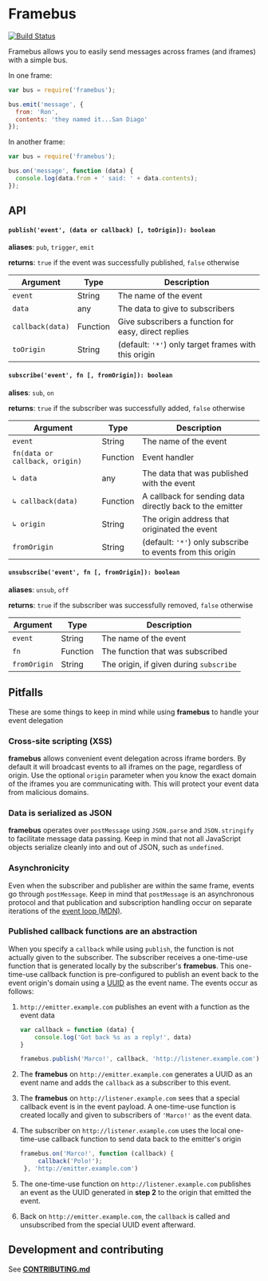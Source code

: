 Framebus 
========

[![Build Status](https://travis-ci.org/braintree/framebus.svg)](https://travis-ci.org/braintree/framebus)

Framebus allows you to easily send messages across frames (and iframes) with a simple bus.

In one frame:

```js
var bus = require('framebus');

bus.emit('message', {
  from: 'Ron',
  contents: 'they named it...San Diago'
});
```

In another frame:

```js
var bus = require('framebus');

bus.on('message', function (data) {
  console.log(data.from + ' said: ' + data.contents);
});
```

## API

#### `publish('event', (data or callback) [, toOrigin]): boolean`
__aliases__: `pub`, `trigger`, `emit`

__returns__: `true` if the event was successfully published, `false` otherwise

| Argument         | Type     | Description                                          |
| ---------------- | -------- | ---------------------------------------------------- |
| `event`        | String   | The name of the event                                |
| `data`           | any      | The data to give to subscribers                      |
| `callback(data)` | Function | Give subscribers a function for easy, direct replies |
| `toOrigin`       | String   | (default: `'*'`) only target frames with this origin |

#### `subscribe('event', fn [, fromOrigin]): boolean`
__alises__: `sub`, `on`

__returns__: `true` if the subscriber was successfully added, `false` otherwise

| Argument                       | Type     | Description                                                 |
| ------------------------------ | -------- | ----------------------------------------------------------- |
| `event`                      | String   | The name of the event                                       |
| `fn(data or callback, origin)` | Function | Event handler                                               |
| `↳ data`                       | any      | The data that was published with the event                  |
| `↳ callback(data)`             | Function | A callback for sending data directly back to the emitter    |
| `↳ origin`                     | String   | The origin address that originated the event                |
| `fromOrigin`                   | String   | (default: `'*'`) only subscribe to events from this origin  |

#### `unsubscribe('event', fn [, fromOrigin]): boolean`
__aliases__: `unsub`, `off`

__returns__: `true` if the subscriber was successfully removed, `false` otherwise

| Argument     | Type     | Description                                          |
| ------------ | -------- | ---------------------------------------------------- |
| `event`    | String   | The name of the event                                |
| `fn`         | Function | The function that was subscribed                     |
| `fromOrigin` | String   | The origin, if given during `subscribe`              |

## Pitfalls

These are some things to keep in mind while using __framebus__ to handle your
event delegation

### Cross-site scripting (XSS)

__framebus__ allows convenient event delegation across iframe borders. By
default it will broadcast events to all iframes on the page, regardless of
origin. Use the optional `origin` parameter when you know the exact domain of
the iframes you are communicating with. This will protect your event data from
malicious domains.

### Data is serialized as JSON

__framebus__ operates over `postMessage` using `JSON.parse` and `JSON.stringify`
to facilitate message data passing. Keep in mind that not all JavaScript objects
serialize cleanly into and out of JSON, such as `undefined`.

### Asynchronicity

Even when the subscriber and publisher are within the same frame, events go
through `postMessage`. Keep in mind that `postMessage` is an asynchronous
protocol and that publication and subscription handling occur on separate
iterations of the [event
loop (MDN)](https://developer.mozilla.org/en-US/docs/Web/JavaScript/Guide/EventLoop#Event_loop).

### Published callback functions are an abstraction

When you specify a `callback` while using `publish`, the function is not actually
given to the subscriber. The subscriber receives a one-time-use function that is
generated locally by the subscriber's __framebus__. This one-time-use callback function
is pre-configured to publish an event back to the event origin's domain using a
[UUID](http://tools.ietf.org/html/rfc4122) as the event name. The events occur
as follows:

1. `http://emitter.example.com` publishes an event with a function as the event data

    ```javascript
    var callback = function (data) {
        console.log('Got back %s as a reply!', data)
    }

    framebus.publish('Marco!', callback, 'http://listener.example.com');
    ```

1. The __framebus__ on `http://emitter.example.com` generates a UUID as an event name
   and adds the `callback` as a subscriber to this event.
1. The __framebus__ on `http://listener.example.com` sees that a special callback
   event is in the event payload. A one-time-use function is created locally and
   given to subscribers of `'Marco!'` as the event data.
1. The subscriber on `http://listener.example.com` uses the local one-time-use
   callback function to send data back to the emitter's origin

    ```javascript
    framebus.on('Marco!', function (callback) {
         callback('Polo!');
     }, 'http://emitter.example.com')
    ```

1. The one-time-use function on `http://listener.example.com` publishes an event
   as the UUID generated in __step 2__ to the origin that emitted the event.
1. Back on `http://emitter.example.com`, the `callback` is called and
   unsubscribed from the special UUID event afterward.

## Development and contributing

See [__CONTRIBUTING.md__](CONTRIBUTING.md)
